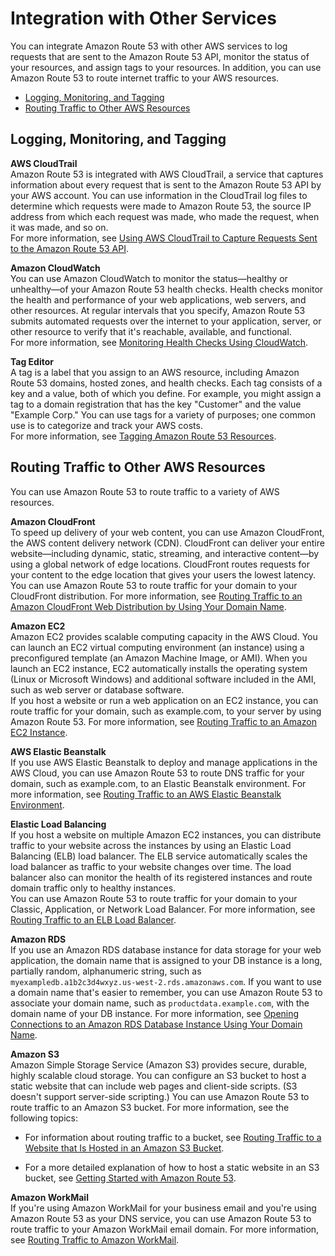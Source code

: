 # Integration with Other Services<a name="integration-with-other-services"></a>

You can integrate Amazon Route 53 with other AWS services to log requests that are sent to the Amazon Route 53 API, monitor the status of your resources, and assign tags to your resources\. In addition, you can use Amazon Route 53 to route internet traffic to your AWS resources\.


+ [Logging, Monitoring, and Tagging](#integration-logging-monitoring-tagging)
+ [Routing Traffic to Other AWS Resources](#integration-routing-traffic)

## Logging, Monitoring, and Tagging<a name="integration-logging-monitoring-tagging"></a>

**AWS CloudTrail**  
Amazon Route 53 is integrated with AWS CloudTrail, a service that captures information about every request that is sent to the Amazon Route 53 API by your AWS account\. You can use information in the CloudTrail log files to determine which requests were made to Amazon Route 53, the source IP address from which each request was made, who made the request, when it was made, and so on\.  
For more information, see [Using AWS CloudTrail to Capture Requests Sent to the Amazon Route 53 API](logging-using-cloudtrail.md)\.

**Amazon CloudWatch**  
You can use Amazon CloudWatch to monitor the status—healthy or unhealthy—of your Amazon Route 53 health checks\. Health checks monitor the health and performance of your web applications, web servers, and other resources\. At regular intervals that you specify, Amazon Route 53 submits automated requests over the internet to your application, server, or other resource to verify that it's reachable, available, and functional\.  
For more information, see [Monitoring Health Checks Using CloudWatch](health-checks-monitor-view-status.md#monitoring-health-checks)\.

**Tag Editor**  
A tag is a label that you assign to an AWS resource, including Amazon Route 53 domains, hosted zones, and health checks\. Each tag consists of a key and a value, both of which you define\. For example, you might assign a tag to a domain registration that has the key "Customer" and the value "Example Corp\." You can use tags for a variety of purposes; one common use is to categorize and track your AWS costs\.  
For more information, see [Tagging Amazon Route 53 Resources](tagging-resources.md)\.

## Routing Traffic to Other AWS Resources<a name="integration-routing-traffic"></a>

You can use Amazon Route 53 to route traffic to a variety of AWS resources\.

**Amazon CloudFront**  
To speed up delivery of your web content, you can use Amazon CloudFront, the AWS content delivery network \(CDN\)\. CloudFront can deliver your entire website—including dynamic, static, streaming, and interactive content—by using a global network of edge locations\. CloudFront routes requests for your content to the edge location that gives your users the lowest latency\. You can use Amazon Route 53 to route traffic for your domain to your CloudFront distribution\. For more information, see [Routing Traffic to an Amazon CloudFront Web Distribution by Using Your Domain Name](routing-to-cloudfront-distribution.md)\.

**Amazon EC2**  
Amazon EC2 provides scalable computing capacity in the AWS Cloud\. You can launch an EC2 virtual computing environment \(an instance\) using a preconfigured template \(an Amazon Machine Image, or AMI\)\. When you launch an EC2 instance, EC2 automatically installs the operating system \(Linux or Microsoft Windows\) and additional software included in the AMI, such as web server or database software\.  
If you host a website or run a web application on an EC2 instance, you can route traffic for your domain, such as example\.com, to your server by using Amazon Route 53\. For more information, see [Routing Traffic to an Amazon EC2 Instance](routing-to-ec2-instance.md)\.

**AWS Elastic Beanstalk**  
If you use AWS Elastic Beanstalk to deploy and manage applications in the AWS Cloud, you can use Amazon Route 53 to route DNS traffic for your domain, such as example\.com, to an Elastic Beanstalk environment\. For more information, see [Routing Traffic to an AWS Elastic Beanstalk Environment](routing-to-beanstalk-environment.md)\.

**Elastic Load Balancing**  
If you host a website on multiple Amazon EC2 instances, you can distribute traffic to your website across the instances by using an Elastic Load Balancing \(ELB\) load balancer\. The ELB service automatically scales the load balancer as traffic to your website changes over time\. The load balancer also can monitor the health of its registered instances and route domain traffic only to healthy instances\.   
You can use Amazon Route 53 to route traffic for your domain to your Classic, Application, or Network Load Balancer\. For more information, see [Routing Traffic to an ELB Load Balancer](routing-to-elb-load-balancer.md)\.

**Amazon RDS**  
If you use an Amazon RDS database instance for data storage for your web application, the domain name that is assigned to your DB instance is a long, partially random, alphanumeric string, such as `myexampledb.a1b2c3d4wxyz.us-west-2.rds.amazonaws.com`\. If you want to use a domain name that's easier to remember, you can use Amazon Route 53 to associate your domain name, such as `productdata.example.com`, with the domain name of your DB instance\. For more information, see [Opening Connections to an Amazon RDS Database Instance Using Your Domain Name](routing-to-rds-db.md)\.

**Amazon S3**  
Amazon Simple Storage Service \(Amazon S3\) provides secure, durable, highly scalable cloud storage\. You can configure an S3 bucket to host a static website that can include web pages and client\-side scripts\. \(S3 doesn't support server\-side scripting\.\) You can use Amazon Route 53 to route traffic to an Amazon S3 bucket\. For more information, see the following topics:  

+ For information about routing traffic to a bucket, see [Routing Traffic to a Website that Is Hosted in an Amazon S3 Bucket](RoutingToS3Bucket.md)\.

+ For a more detailed explanation of how to host a static website in an S3 bucket, see [Getting Started with Amazon Route 53](getting-started.md)\.

**Amazon WorkMail**  
If you're using Amazon WorkMail for your business email and you're using Amazon Route 53 as your DNS service, you can use Amazon Route 53 to route traffic to your Amazon WorkMail email domain\. For more information, see [Routing Traffic to Amazon WorkMail](routing-to-workmail.md)\.
